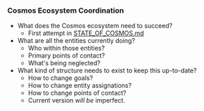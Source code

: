 ### Cosmos Ecosystem Coordination

- What does the Cosmos ecosystem need to succeed?
  - First attempt in [STATE_OF_COSMOS.md](./STATE_OF_COSMOS.md)
- What are all the entities currently doing?
  - Who within those entities?
  - Primary points of contact?
  - What's being neglected?
- What kind of structure needs to exist to keep this up-to-date?
  - How to change goals?
  - How to change entity assignations?
  - How to change points of contact?
  - Current version *will be* imperfect.
